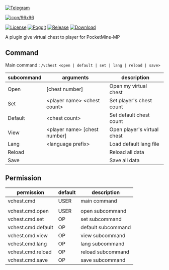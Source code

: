 [![Telegram](https://img.shields.io/badge/Telegram-PresentKim-blue.svg?logo=telegram)](https://t.me/PresentKim)

[![icon/96x96](https://raw.githubusercontent.com/PMMPPlugin/VirtualChest/master/meta/icon/96x96.png)]()

[![License](https://img.shields.io/github/license/PMMPPlugin/VirtualChest.svg?label=License)](LICENSE)
[![Poggit](https://poggit.pmmp.io/ci.shield/PMMPPlugin/VirtualChest/VirtualChest)](https://poggit.pmmp.io/ci/PMMPPlugin/VirtualChest)
[![Release](https://img.shields.io/github/release/PMMPPlugin/VirtualChest.svg?label=Release)](https://github.com/PMMPPlugin/VirtualChest/releases/latest)
[![Download](https://img.shields.io/github/downloads/PMMPPlugin/VirtualChest/total.svg?label=Download)](https://github.com/PMMPPlugin/VirtualChest/releases/latest)


A plugin give virtual chest to player for PocketMine-MP

## Command
Main command : `/vchest <open | default | set | lang | reload | save>`

| subcommand | arguments                        | description                 |
| ---------- | -------------------------------- | --------------------------- |
| Open       | \[chest number\]                 | Open my virtual chest       |
| Set        | \<player name\> \<chest count\>  | Set player's chest count    |
| Default    | \<chest count\>                  | Set default chest count     |
| View       | \<player name\> \[chest number\] | Open player's virtual chest |
| Lang       | \<language prefix\>              | Load default lang file      |
| Reload     |                                  | Reload all data             |
| Save       |                                  | Save all data               |




## Permission
| permission         | default  | description        |
| ------------------ | -------- | ------------------ |
| vchest.cmd         | USER     | main command       |
|                    |          |                    |
| vchest.cmd.open    | USER     | open subcommand    |
| vchest.cmd.set     | OP       | set  subcommand    |
| vchest.cmd.default | OP       | default subcommand |
| vchest.cmd.view    | OP       | view subcommand    |
| vchest.cmd.lang    | OP       | lang subcommand    |
| vchest.cmd.reload  | OP       | reload subcommand  |
| vchest.cmd.save    | OP       | save subcommand    |